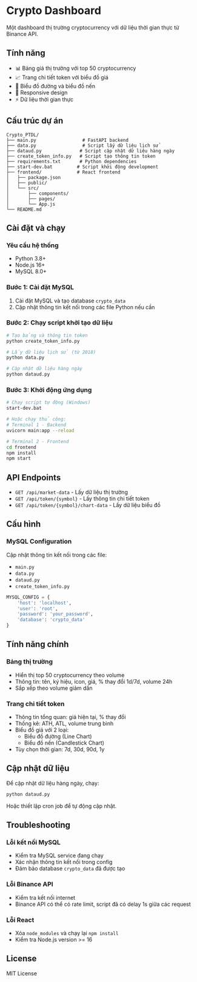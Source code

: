 # Crypto Dashboard

Một dashboard thị trường cryptocurrency với dữ liệu thời gian thực từ Binance API.

## Tính năng

- 📊 Bảng giá thị trường với top 50 cryptocurrency
- 📈 Trang chi tiết token với biểu đồ giá
- 🔄 Biểu đồ đường và biểu đồ nến
- 📱 Responsive design
- ⚡ Dữ liệu thời gian thực

## Cấu trúc dự án

```
Crypto_PTDL/
├── main.py                 # FastAPI backend
├── data.py                 # Script lấy dữ liệu lịch sử
├── dataud.py              # Script cập nhật dữ liệu hàng ngày
├── create_token_info.py   # Script tạo thông tin token
├── requirements.txt       # Python dependencies
├── start-dev.bat         # Script khởi động development
├── frontend/             # React frontend
│   ├── package.json
│   ├── public/
│   └── src/
│       ├── components/
│       ├── pages/
│       └── App.js
└── README.md
```

## Cài đặt và chạy

### Yêu cầu hệ thống
- Python 3.8+
- Node.js 16+
- MySQL 8.0+

### Bước 1: Cài đặt MySQL
1. Cài đặt MySQL và tạo database `crypto_data`
2. Cập nhật thông tin kết nối trong các file Python nếu cần

### Bước 2: Chạy script khởi tạo dữ liệu
```bash
# Tạo bảng và thông tin token
python create_token_info.py

# Lấy dữ liệu lịch sử (từ 2018)
python data.py

# Cập nhật dữ liệu hàng ngày
python dataud.py
```

### Bước 3: Khởi động ứng dụng
```bash
# Chạy script tự động (Windows)
start-dev.bat

# Hoặc chạy thủ công:
# Terminal 1 - Backend
uvicorn main:app --reload

# Terminal 2 - Frontend
cd frontend
npm install
npm start
```

## API Endpoints

- `GET /api/market-data` - Lấy dữ liệu thị trường
- `GET /api/token/{symbol}` - Lấy thông tin chi tiết token
- `GET /api/token/{symbol}/chart-data` - Lấy dữ liệu biểu đồ

## Cấu hình

### MySQL Configuration
Cập nhật thông tin kết nối trong các file:
- `main.py`
- `data.py`
- `dataud.py`
- `create_token_info.py`

```python
MYSQL_CONFIG = {
    'host': 'localhost',
    'user': 'root',
    'password': 'your_password',
    'database': 'crypto_data'
}
```

## Tính năng chính

### Bảng thị trường
- Hiển thị top 50 cryptocurrency theo volume
- Thông tin: tên, ký hiệu, icon, giá, % thay đổi 1d/7d, volume 24h
- Sắp xếp theo volume giảm dần

### Trang chi tiết token
- Thông tin tổng quan: giá hiện tại, % thay đổi
- Thống kê: ATH, ATL, volume trung bình
- Biểu đồ giá với 2 loại:
  - Biểu đồ đường (Line Chart)
  - Biểu đồ nến (Candlestick Chart)
- Tùy chọn thời gian: 7d, 30d, 90d, 1y

## Cập nhật dữ liệu

Để cập nhật dữ liệu hàng ngày, chạy:
```bash
python dataud.py
```

Hoặc thiết lập cron job để tự động cập nhật.

## Troubleshooting

### Lỗi kết nối MySQL
- Kiểm tra MySQL service đang chạy
- Xác nhận thông tin kết nối trong config
- Đảm bảo database `crypto_data` đã được tạo

### Lỗi Binance API
- Kiểm tra kết nối internet
- Binance API có thể có rate limit, script đã có delay 1s giữa các request

### Lỗi React
- Xóa `node_modules` và chạy lại `npm install`
- Kiểm tra Node.js version >= 16

## License

MIT License
